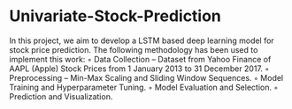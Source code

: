 # Univariate-Stock-Prediction
In this project, we aim to develop a LSTM based deep learning model for stock price prediction.
The following methodology has been used to implement this work: 
◦ Data Collection – Dataset from Yahoo Finance of AAPL (Apple) Stock Prices from 1 January 2013 to 31 December 2017. 
◦ Preprocessing – Min-Max Scaling and Sliding Window Sequences.
◦ Model Training and Hyperparameter Tuning. ◦ Model Evaluation and Selection. 
◦ Prediction and Visualization.
